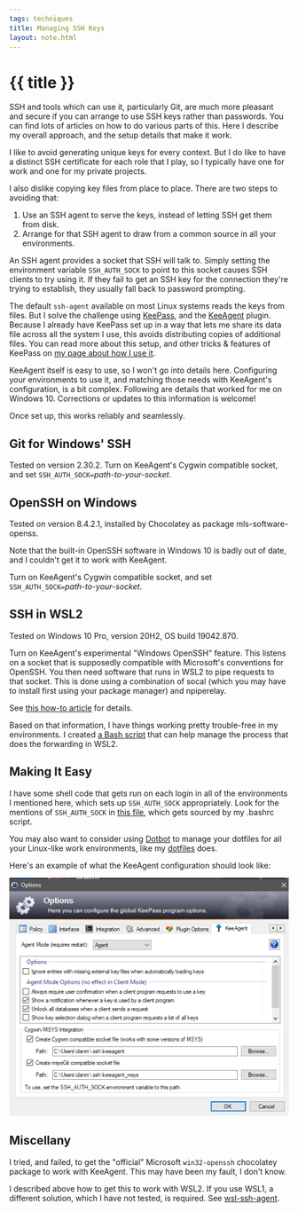 ```yaml
---
tags: techniques
title: Managing SSH Keys
layout: note.html
---
```

# {{ title }}

SSH and tools which can use it, particularly Git, are much more pleasant and secure if you can 
arrange to use SSH keys rather than passwords. You can find lots of articles on how to do various parts of
this. Here I describe my overall approach, and the setup details that make it work.

I like to avoid generating unique keys for every context.
But I do like to have a distinct SSH certificate for each role that I play, so I typically have one for 
work and one for my private projects. 

I also dislike copying key files from place to place. There are two steps to avoiding that:
1. Use an SSH agent to serve the keys, instead of letting SSH get them from disk.
2. Arrange for that SSH agent to draw from a common source in all your environments.

An SSH agent provides a socket that SSH will talk to. Simply setting the environment variable ``SSH_AUTH_SOCK`` to point to this socket causes SSH clients to try using it. If they fail to get an SSH key for the connection they're trying to establish, they usually fall back to password prompting.

The default ``ssh-agent`` available on most Linux systems reads the keys from files. But I solve the challenge using [KeePass](https://keepass.info/), and the [KeeAgent](https://lechnology.com/software/keeagent/) plugin. Because I already have KeePass set up in a way that lets me share its data file across all the system I use, this avoids distributing copies of additional files. You can read more about this setup, and other tricks & features of KeePass on [my page about how I use it](/notes/keepass-password-vault/).

KeeAgent itself is easy to use, so I won't go into details here. Configuring your environments to use it, and matching those needs with KeeAgent's configuration, is a bit complex. Following are details that worked for me on Windows 10. Corrections or updates to this information is welcome!

Once set up, this works reliably and seamlessly.

## Git for Windows' SSH
Tested on version 2.30.2.
Turn on KeeAgent's Cygwin compatible socket, and set ``SSH_AUTH_SOCK=``*path-to-your-socket*.

## OpenSSH on Windows
Tested on version 8.4.2.1, installed by Chocolatey as package mls-software-openss.

Note that the built-in OpenSSH software in Windows 10 is badly out of date, and I couldn't get it to work with KeeAgent.

Turn on KeeAgent's Cygwin compatible socket, and set ``SSH_AUTH_SOCK=``*path-to-your-socket*.

## SSH in WSL2

Tested on Windows 10 Pro, version 20H2, OS build 19042.870.

Turn on KeeAgent's experimental "Windows OpenSSH" feature. This listens on a socket that is supposedly compatible with Microsoft's conventions for OpenSSH. You then need software that runs in WSL2 to pipe requests to that socket. This is done using a combination of socal (which you may have to install first using your package manager) and npiperelay.

See [this how-to article](https://gist.github.com/strarsis/e533f4bca5ae158481bbe53185848d49) for details.

Based on that information, I have things working pretty trouble-free in my environments. I created [a Bash script](https://github.com/dwmuller/dotfiles/blob/main/bin/wsl/wsl-ssh-agent) that can help manage the process that does the forwarding in WSL2.

## Making It Easy

I have some shell code that gets run on each login in all of the environments I mentioned here, which sets up ``SSH_AUTH_SOCK`` appropriately. Look for the mentions of ``SSH_AUTH_SOCK`` in [this file](https://github.com/dwmuller/dotfiles/blob/main/shell/external.sh), which gets sourced by my .bashrc script.

You may also want to consider using [Dotbot](https://github.com/anishathalye/dotbot) to manage your dotfiles for all your Linux-like work environments, like my [dotfiles](https://github.com/dwmuller/dotfiles/) does.

Here's an example of what the KeeAgent configuration should look like:

![KeeAgent settings](/assets/keeagent-settings.png)

## Miscellany

I tried, and failed, to get the "official" Microsoft ``win32-openssh`` chocolatey package to work with KeeAgent. This may have been my fault, I don't know.

I described above how to get this to work with WSL2. If you use WSL1, a different solution, which I have not tested, is required. See [wsl-ssh-agent](https://github.com/rupor-github/wsl-ssh-agent).
